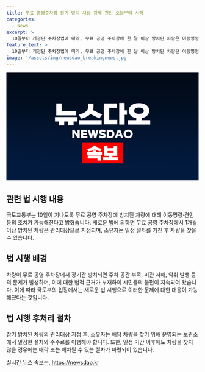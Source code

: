 ```yaml
---
title: 무료 공영주차장 장기 방치 차량 강제 견인 오늘부터 시작
categories:
  - News
excerpt: >
  10일부터 개정된 주차장법에 따라, 무료 공영 주차장에 한 달 이상 방치된 차량은 이동명령 및 견인의 대상이 된다. 이로써 주차 공간 부족, 미관 저해, 악취 발생 등으로 시민들의 불편을 초래했던 장기 방치 차량 문제에 대한 법적 근거가 마련되었다. 해당 차량 소유자는 견인 후 24시간 이내에 차량을 찾지 않을 시 보관장소 소유자가 등기우편으로 통지하고, 한 달 내에 찾지 않을 경우 차량을 매각 또는 폐차할 수 있다.
feature_text: >
  10일부터 개정된 주차장법에 따라, 무료 공영 주차장에 한 달 이상 방치된 차량은 이동명령 및 견인의 대상이 된다. 이로써 주차 공간 부족, 미관 저해, 악취 발생 등으로 시민들의 불편을 초래했던 장기 방치 차량 문제에 대한 법적 근거가 마련되었다. 해당 차량 소유자는 견인 후 24시간 이내에 차량을 찾지 않을 시 보관장소 소유자가 등기우편으로 통지하고, 한 달 내에 찾지 않을 경우 차량을 매각 또는 폐차할 수 있다.
image: '/assets/img/newsdao_breakingnews.jpg'
---
```


<p><img src="/assets/img/newsdao_breakingnews.jpg" alt="koreaapp 속보" /></p>

<h2 data-ke-size="size26">관련 법 시행 내용</h2>

<p data-ke-size="size16">국토교통부는 10일이 지나도록 무료 공영 주차장에 방치된 차량에 대해 이동명령·견인 등의 조치가 가능해진다고 밝혔습니다. 새로운 법에 의하면 무료 공영 주차장에서 1개월 이상 방치된 차량은 관리대상으로 지정되며, 소유자는 일정 절차를 거친 후 차량을 찾을 수 있습니다.</p>

<h2 data-ke-size="size26">법 시행 배경</h2>

<p data-ke-size="size16">차량이 무료 공영 주차장에서 장기간 방치되면 주차 공간 부족, 미관 저해, 악취 발생 등의 문제가 발생하며, 이에 대한 법적 근거가 부재하여 시민들의 불편이 지속되어 왔습니다. 이에 따라 국토부의 입장에서는 새로운 법 시행으로 이러한 문제에 대한 대응이 가능해졌다는 것입니다.</p>

<h2 data-ke-size="size26">법 시행 후처리 절차</h2>

<p data-ke-size="size16">장기 방치된 차량의 관리대상 지정 후, 소유자는 해당 차량을 찾기 위해 운영되는 보관소에서 일정한 절차와 수수료를 이행해야 합니다. 또한, 일정 기간 이후에도 차량을 찾지 않을 경우에는 매각 또는 폐차될 수 있는 절차가 마련되어 있습니다.</p>
실시간 뉴스 속보는, <a href="https://newsdao.kr" rel="dofollow">https://newsdao.kr</a>


